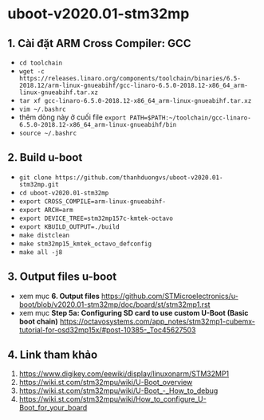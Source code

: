 # uboot-v2020.01-stm32mp

## 1. Cài đặt ARM Cross Compiler: GCC
- `cd toolchain`
- `wget -c https://releases.linaro.org/components/toolchain/binaries/6.5-2018.12/arm-linux-gnueabihf/gcc-linaro-6.5.0-2018.12-x86_64_arm-linux-gnueabihf.tar.xz`
- `tar xf gcc-linaro-6.5.0-2018.12-x86_64_arm-linux-gnueabihf.tar.xz`
- `vim ~/.bashrc`
- thêm dòng này ở cuối file `export PATH=$PATH:~/toolchain/gcc-linaro-6.5.0-2018.12-x86_64_arm-linux-gnueabihf/bin`
- `source ~/.bashrc`

## 2. Build u-boot
- `git clone https://github.com/thanhduongvs/uboot-v2020.01-stm32mp.git`
- `cd uboot-v2020.01-stm32mp`
- `export CROSS_COMPILE=arm-linux-gnueabihf-`
- `export ARCH=arm`
- `export DEVICE_TREE=stm32mp157c-kmtek-octavo`
- `export KBUILD_OUTPUT=./build`
- `make distclean`
- `make stm32mp15_kmtek_octavo_defconfig`
- `make all -j8`

## 3. Output files u-boot
- xem mục **6. Output files** https://github.com/STMicroelectronics/u-boot/blob/v2020.01-stm32mp/doc/board/st/stm32mp1.rst
- xem mục **Step 5a: Configuring SD card to use custom U-Boot (Basic boot chain)** https://octavosystems.com/app_notes/stm32mp1-cubemx-tutorial-for-osd32mp15x/#post-10385-_Toc45627503

## 4. Link tham khảo

1. https://www.digikey.com/eewiki/display/linuxonarm/STM32MP1
2. https://wiki.st.com/stm32mpu/wiki/U-Boot_overview
3. https://wiki.st.com/stm32mpu/wiki/U-Boot_-_How_to_debug
4. https://wiki.st.com/stm32mpu/wiki/How_to_configure_U-Boot_for_your_board